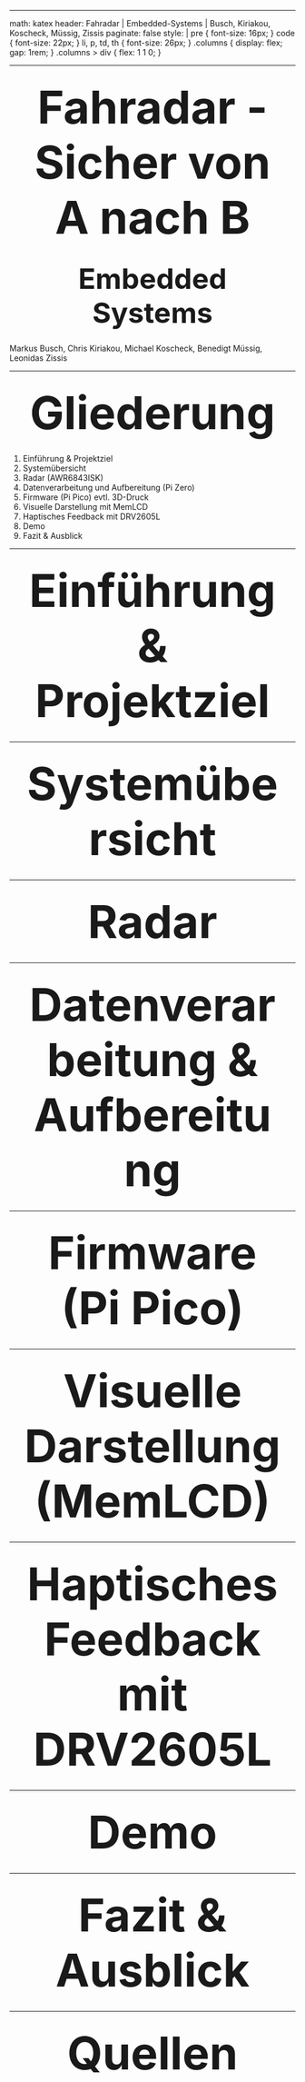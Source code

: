 ----
math: katex
header: Fahradar | Embedded-Systems | Busch, Kiriakou, Koscheck, Müssig, Zissis
paginate: false
style: |
  pre {
    font-size: 16px;
  }
  code {
    font-size: 22px;
  }
  li, p, td, th {
    font-size: 26px;
  }
  .columns {
    display: flex;
    gap: 1rem;
  }
  .columns > div {
    flex: 1 1 0;
  }

----

# Fahradar - Sicher von A nach B
 
## Embedded Systems

Markus Busch, Chris Kiriakou, Michael Koscheck, Benedigt Müssig, Leonidas Zissis

<style scoped>
h1 {
    font-size: 80px;
    text-align: center;
    padding: 10px;
    margin: 10px;
}

h2 {
    font-size: 50px;
    text-align: center;
    padding: 10px;
    margin: 10px;
}

section {
    text-align: center;
}

header {
    color: #FFFFFF00;
}
</style>

----

# Gliederung

1. Einführung & Projektziel
2. Systemübersicht
3. Radar (AWR6843ISK)
4. Datenverarbeitung und Aufbereitung (Pi Zero)
5. Firmware (Pi Pico) evtl. 3D-Druck
6. Visuelle Darstellung mit MemLCD
7. Haptisches Feedback mit DRV2605L
8. Demo
9. Fazit & Ausblick

<!-- paginate: true -->

<!--
-->

----

# Einführung & Projektziel

<!--
-->

---- 
 
# Systemübersicht

<!--
-->

----

# Radar

<!--
-->

----

# Datenverarbeitung & Aufbereitung

<!--
-->

----
 
# Firmware (Pi Pico)

<!--
-->

----

# Visuelle Darstellung (MemLCD)

<!--
-->

----

# Haptisches Feedback mit DRV2605L

<!--
-->

----

# Demo
 
<!--
-->

----

# Fazit & Ausblick

<!--
-->

----

# Quellen

<!--
Bitte fehlende Quellen hinzufügen
-->
 
<style scoped>
li {
    font-size: 14px;
}
</style>
